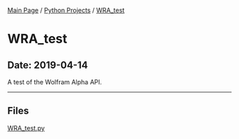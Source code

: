 [Main Page](/) / [Python Projects](/python) / [WRA_test](/python/2019-04-14_WRA_test)

# WRA_test

## Date: 2019-04-14

A test of the Wolfram Alpha API.

-----

## Files

[WRA_test.py](WRA_test.py)